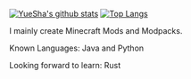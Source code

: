 [![YueSha's github stats](https://github-readme-stats.vercel.app/api?username=TartaricAcid)](https://github.com/anuraghazra/github-readme-stats)
[![Top Langs](https://github-readme-stats.vercel.app/api/top-langs/?username=TartaricAcid&hide=css,html)](https://github.com/anuraghazra/github-readme-stats)

I mainly create Minecraft Mods and Modpacks. 

Known Languages: Java and Python

Looking forward to learn: Rust
